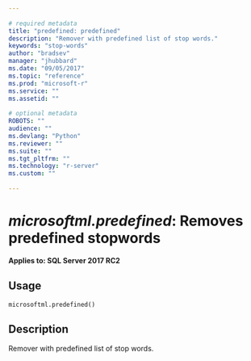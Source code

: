 ```yaml
--- 
 
# required metadata 
title: "predefined: predefined" 
description: "Remover with predefined list of stop words." 
keywords: "stop-words" 
author: "bradsev" 
manager: "jhubbard" 
ms.date: "09/05/2017" 
ms.topic: "reference" 
ms.prod: "microsoft-r" 
ms.service: "" 
ms.assetid: "" 
 
# optional metadata 
ROBOTS: "" 
audience: "" 
ms.devlang: "Python" 
ms.reviewer: "" 
ms.suite: "" 
ms.tgt_pltfrm: "" 
ms.technology: "r-server" 
ms.custom: "" 
 
---
```


# *microsoftml.predefined*: Removes predefined stopwords


**Applies to: SQL Server 2017 RC2**


## Usage



```
microsoftml.predefined()
```





## Description

Remover with predefined list of stop words.

